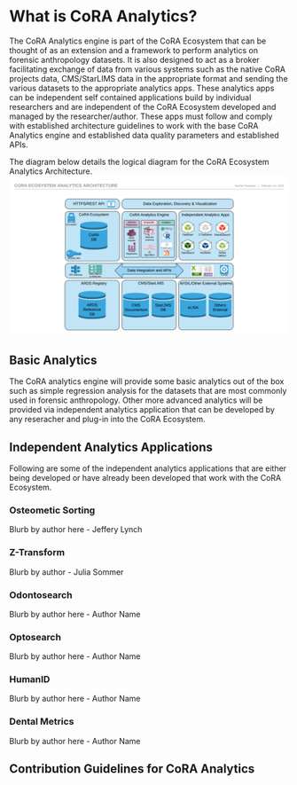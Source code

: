 # What is CoRA Analytics?

The CoRA Analytics engine is part of the CoRA Ecosystem that can be thought of as an extension and a framework to perform analytics on forensic anthropology datasets. It is also designed to act as a broker facilitating exchange of data from various systems such as the native CoRA projects data, CMS/StarLIMS data in the appropriate format and sending the various datasets to the appropriate analytics apps. These analytics apps can be independent self contained applications build by individual researchers and are independent of the CoRA Ecosystem developed and managed by the researcher/author. These apps must follow and comply with established architecture guidelines to work with the base CoRA Analytics engine and established data quality parameters and established APIs. 

The diagram below details the logical diagram for the CoRA Ecosystem Analytics Architecture.
![CoRA Ecosystem Analytics Architecture](../assets/images/architecture/Cora-Ecosystem-Analytics-Architecture-Diagram.png)

## Basic Analytics
The CoRA analytics engine will provide some basic analytics out of the box such as simple regression analysis for the datasets that are most commonly used in forensic anthropology. Other more advanced analytics will be provided via independent analytics application that can be developed by any reseracher and plug-in into the CoRA Ecosystem. 

## Independent Analytics Applications
Following are some of the independent analytics applications that are either being developed or have already been developed that work with the CoRA Ecosystem.

### Osteometic Sorting
Blurb by author here - Jeffery Lynch

### Z-Transform
Blurb by author - Julia Sommer

### Odontosearch
Blurb by author here - Author Name

### Optosearch
Blurb by author here - Author Name

### HumanID
Blurb by author here - Author Name

### Dental Metrics
Blurb by author here - Author Name

## Contribution Guidelines for CoRA Analytics

